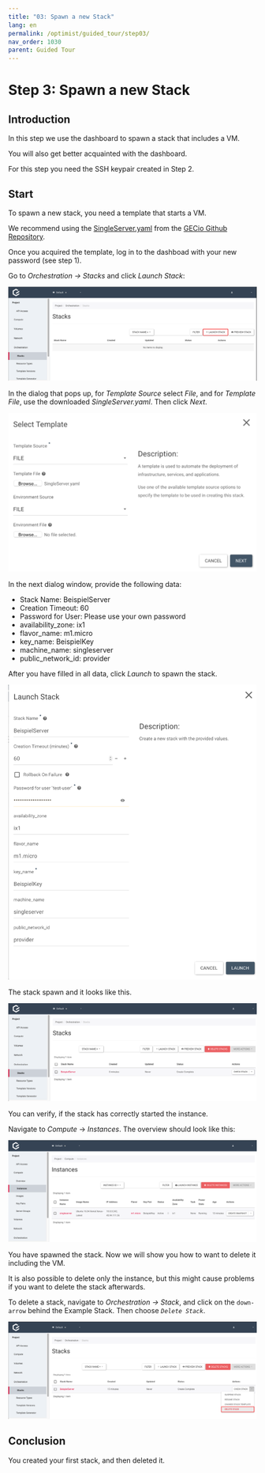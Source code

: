 ```yaml
---
title: "03: Spawn a new Stack"
lang: en
permalink: /optimist/guided_tour/step03/
nav_order: 1030
parent: Guided Tour
---
```


# Step 3: Spawn a new Stack

## Introduction

In this step we use the dashboard to spawn a stack that includes a
VM.

You will also get better acquainted with the dashboard.

For this step you need the SSH keypair created in Step 2.

## Start

To spawn a new stack, you need a template that starts a VM.

We recommend using
the [SingleServer.yaml](https://github.com/gecio/openstack_examples/blob/master/heat/templates/SingleServer/SingleServer.yaml) from
the [GECio Github Repository](https://github.com/gecio).

Once you acquired the template, log in to the dashboad with your new
password (see step 1).

Go to *Orchestration → Stacks* and click *Launch Stack*:

![](attachments/13536111.png)

In the dialog that pops up, for *Template Source* select *File*,
and for *Template File*, use the downloaded *SingleServer.yaml*. Then click *Next*.

![](attachments/13536112.png)

In the next dialog window, provide the following data:

- Stack Name: BeispielServer
- Creation Timeout: 60
- Password for User: Please use your own password
- availability\_zone: ix1
- flavor\_name: m1.micro
- key\_name: BeispielKey
- machine\_name: singleserver
- public\_network\_id: provider

After you have filled in all data, click *Launch* to spawn the stack.

![](attachments/13536113.png)

The stack spawn and it looks like this.

![](attachments/13536114.png)

You can verify, if the stack has correctly started the instance.

Navigate to *Compute* -\> *Instances*. The overview should look like
this:

![](attachments/13536115.png)

You have spawned the stack. Now we will show you how to want to delete it including the
VM.

It is also possible to delete only the instance, but this might cause problems if you want to delete the stack afterwards.

To delete a stack, navigate to *Orchestration* *-\>* *Stack*,
and click on the `down-arrow` behind the Example Stack. Then choose *`Delete Stack`*.

![](attachments/13536116.png)

## Conclusion

You created your first stack, and then deleted it.
